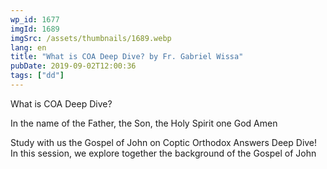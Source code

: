 ```yaml
---
wp_id: 1677
imgId: 1689
imgSrc: /assets/thumbnails/1689.webp
lang: en
title: "What is COA Deep Dive? by Fr. Gabriel Wissa"
pubDate: 2019-09-02T12:00:36
tags: ["dd"]
---
```


<!-- page: 6 -->

<p>What is COA Deep Dive?</p>
<p>In the name of the Father, the Son, the Holy Spirit one God Amen</p>
<p>Study with us the Gospel of John on Coptic Orthodox Answers Deep Dive!<br />
In this session, we explore together the background of the Gospel of John</p>
